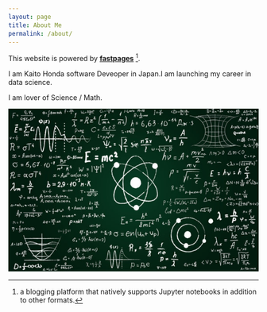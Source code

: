 ```yaml
---
layout: page
title: About Me
permalink: /about/
---
```


This website is powered by **[fastpages](https://github.com/fastai/fastpages)** [^1].

I am Kaito Honda software Deveoper in Japan.I am launching my career in data science.

I am lover of  Science / Math.

![](../images/physics.png)



[^1]:a blogging platform that natively supports Jupyter notebooks in addition to other formats.
